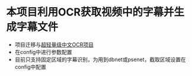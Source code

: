 # 本项目利用OCR获取视频中的字幕并生成字幕文件
* 项目迁移与[超轻量级中文OCR项目](https://github.com/ouyanghuiyu/chineseocr_lite)
* 在config中进行参数配置
* 目前只支持固定区域的字幕识别，为用到dbnet或psenet，截取区域设置在config中配置